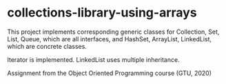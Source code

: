 # collections-library-using-arrays

This project implements corresponding generic classes for Collection, Set, List, Queue, which are all interfaces, and HashSet, ArrayList, LinkedList, which are concrete classes. 

Iterator is implemented.
LinkedList uses multiple inheritance.

Assignment from the Object Oriented Programming course (GTU, 2020)
